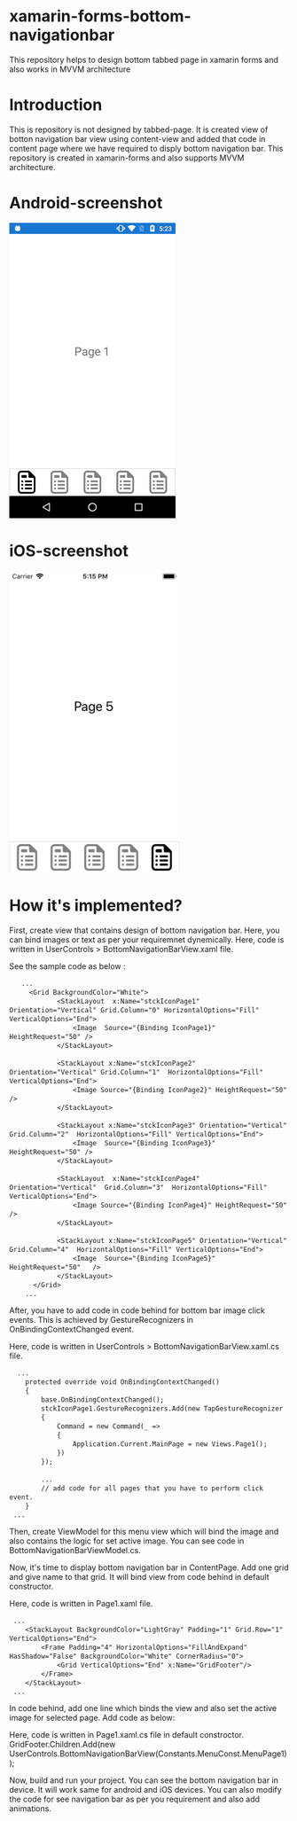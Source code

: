 # xamarin-forms-bottom-navigationbar
This repository helps to design bottom tabbed page in xamarin forms and also works in MVVM architecture

# Introduction
This is repository is not designed by tabbed-page. It is created view of botton navigation bar view using content-view and added that code in content page where we have required to disply bottom navigation bar. This repository is created in xamarin-forms and also supports MVVM architecture.

# Android-screenshot
![alt text](Data/screenshot-android.png "android screenshot")

# iOS-screenshot
![alt text](Data/screenshot-ios.png "android screenshot")

# How it's implemented?
First, create view that contains design of bottom navigation bar. 
Here, you can bind images or text as per your requiremnet dynemically.
Here, code is written in UserControls > BottomNavigationBarView.xaml file.

See the sample code as below :

       ...
         <Grid BackgroundColor="White">
                <StackLayout  x:Name="stckIconPage1" Orientation="Vertical" Grid.Column="0" HorizontalOptions="Fill" VerticalOptions="End">
                    <Image  Source="{Binding IconPage1}" HeightRequest="50" />
                </StackLayout>

                <StackLayout x:Name="stckIconPage2"  Orientation="Vertical" Grid.Column="1"  HorizontalOptions="Fill" VerticalOptions="End">
                    <Image Source="{Binding IconPage2}" HeightRequest="50"  />
                </StackLayout>

                <StackLayout x:Name="stckIconPage3" Orientation="Vertical"  Grid.Column="2"  HorizontalOptions="Fill" VerticalOptions="End">
                    <Image  Source="{Binding IconPage3}" HeightRequest="50" />
                </StackLayout>

                <StackLayout  x:Name="stckIconPage4" Orientation="Vertical"  Grid.Column="3"  HorizontalOptions="Fill" VerticalOptions="End">
                    <Image Source="{Binding IconPage4}" HeightRequest="50" />
                </StackLayout>

                <StackLayout x:Name="stckIconPage5" Orientation="Vertical" Grid.Column="4"  HorizontalOptions="Fill" VerticalOptions="End">
                    <Image  Source="{Binding IconPage5}" HeightRequest="50"   />
                </StackLayout>
          </Grid>
        ...
        
  After, you have to add code in code behind for bottom bar image click events. This is achieved by GestureRecognizers in OnBindingContextChanged event. 
  
  Here, code is written in UserControls > BottomNavigationBarView.xaml.cs file.
  
      ...
        protected override void OnBindingContextChanged()
        {
            base.OnBindingContextChanged();
            stckIconPage1.GestureRecognizers.Add(new TapGestureRecognizer
            {
                Command = new Command(_ =>
                {
                    Application.Current.MainPage = new Views.Page1();
                })
            });
            
            ...
            // add code for all pages that you have to perform click event.
        }
     ...

Then, create ViewModel for this menu view which will bind the image and also contains the logic for set active image. You can see code in BottomNavigationBarViewModel.cs.

Now, it's time to display bottom navigation bar in ContentPage. Add one grid and give name to that grid. It will bind view from code behind in default constructor.

Here, code is written in Page1.xaml file.

     ...
        <StackLayout BackgroundColor="LightGray" Padding="1" Grid.Row="1" VerticalOptions="End">
            <Frame Padding="4" HorizontalOptions="FillAndExpand" HasShadow="False" BackgroundColor="White" CornerRadius="0">
                <Grid VerticalOptions="End" x:Name="GridFooter"/>
            </Frame>
        </StackLayout>
     ...
     
 In code behind, add one line which binds the view and also set the active image for selected page. Add code as below:
 
 Here, code is written in Page1.xaml.cs file in default constroctor.
       GridFooter.Children.Add(new UserControls.BottomNavigationBarView(Constants.MenuConst.MenuPage1));
       
 Now, build and run your project. You can see the bottom navigation bar in device. It will work same for android and iOS devices. You can also modify the code for see navigation bar as per you requirement and also add animations.
 
 
